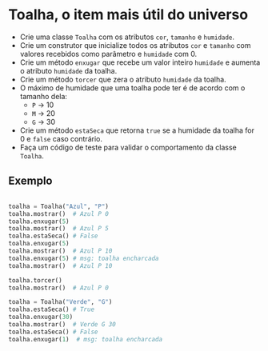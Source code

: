 # Toalha, o item mais útil do universo

- Crie uma classe `Toalha` com os atributos `cor`, `tamanho` e `humidade`.
- Crie um construtor que inicialize todos os atributos `cor` e `tamanho` com valores recebidos como parâmetro e `humidade` com 0.
- Crie um método `enxugar` que recebe um valor inteiro `humidade` e aumenta o atributo `humidade` da toalha.
- Crie um método `torcer` que zera o atributo `humidade` da toalha.
- O máximo de humidade que uma toalha pode ter é de acordo com o tamanho dela:
  - `P` -> 10
  - `M` -> 20
  - `G` -> 30
- Crie um método `estaSeca` que retorna `true` se a humidade da toalha for 0 e `false` caso contrário.
- Faça um código de teste para validar o comportamento da classe `Toalha`.

## Exemplo

```py

toalha = Toalha("Azul", "P")
toalha.mostrar()  # Azul P 0
toalha.enxugar(5)
toalha.mostrar()  # Azul P 5
toalha.estaSeca() # False
toalha.enxugar(5)
toalha.mostrar()  # Azul P 10
toalha.enxugar(5) # msg: toalha encharcada
toalha.mostrar()  # Azul P 10

toalha.torcer()
toalha.mostrar()  # Azul P 0

toalha = Toalha("Verde", "G")
toalha.estaSeca() # True
toalha.enxugar(30)
toalha.mostrar()  # Verde G 30
toalha.estaSeca() # False
toalha.enxugar(1)  # msg: toalha encharcada
```
